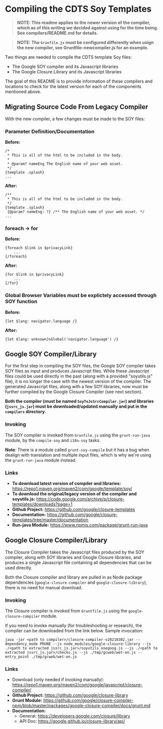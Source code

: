 # Compiling the CDTS Soy Templates

>**NOTE: This readme applies to the newer version of the compiler, which as of this writing we decided against using for the time being. See compilers/README.md for details.**

>**NOTE: The `Grunfile.js` must be configured differently when usign the new compiler, see Gruntfile-newcompiler.js for an example.**

Two things are needed to compile the CDTS template Soy files:
  - The Google SOY compiler and its Javascript libraries
  - The Google Closure Library and its Javascript libraries
  
The goal of this README is to provide information of these compilers and locations to check for the latest version for each of the components mentioned above.

## Migrating Source Code From Legacy Compiler

With the new compiler, a few changes must be made to the SOY files:

### Parameter Definition/Documentation

**Before:**
```
/*
 * This is all of the html to be included in the body.
 *
 * @param? nameEng The English name of your web asset.
 */
{template .splash}
...
```

**After:**
```
/**
 * This is all of the html to be included in the body.
 */
{template .splash}
 {@param? nameEng: ?} /** The English name of your web asset. */
...
```

### foreach -> for

**Before:**
```
{foreach $link in $privacyLink}
    ...
{/foreach}
```

**After:**
```
{for $link in $privacyLink}
    ...
{/for}
```

### Global Browser Variables must be explictely accessed through SOY function

**Before:**
```
{let $lang: navigator.language /}
```

**After:**
```
{let $lang: unknownJsGlobal('navigator.language') /}
```

## Google SOY Compiler/Library

For the first step in compiling the SOY files, the Google SOY compiler takes SOY files as input and produces Javascript files.
While these Javascript files could be used directly in the past (along with a provided "soyutils.js" file), it is no longer the case with the newest version of the compiler.
The generated Javascript files, along with a few SOY libraries, now must be further compiled by the Google Closure Compiler (see next section).

**Both the compiler (must be named `SoyToJsSrcCompiler.jar`) and libraries (`jssrc_js.jar`) must be downloaded/updated manually and put in the `compilers` directory.**

### Invoking

The SOY compiler is invoked from `Grunfile.js` using the `grunt-run-java` module, by the `compile-soy` and `i18n-soy` tasks.

**Note**: There is a module called `grunt-soy-compile` but it has a bug when dealign with translation and multiple input files, which is why we're using the `grunt-run-java` module instead.

### Links

  - **To download latest version of compiler and libraries:** https://repo1.maven.org/maven2/com/google/template/soy/
  - **To download the original/legacy version of the compiler and soyutils.js:** https://code.google.com/archive/p/closure-templates/downloads?page=1
  - **Github Project:** https://github.com/google/closure-templates
  - **Documentation:** https://github.com/google/closure-templates/tree/master/documentation
  - **Run-java Module:** https://www.npmjs.com/package/grunt-run-java

  
## Google Closure Compiler/Library

The Closure Compiler takes the Javascript files produced by the SOY compiler, along with SOY libraries and Google Closure libraries, and produces a single Javascript file 
containing all dependencies that can be used directly.

Both the Closure compiler and library are pulled in as Node package dependencies (`google-closure-compiler` and `google-closure-library`), there is no need for manual download.

### Invoking

The Closure compiler is invoked from `Gruntfile.js` using the `google-closure-compiler` module. 

If you need to invoke manually (for troubleshooting or research), the compiler can be downloaded from the link below. Sample invocation:
```
java -jar <path to compiler>/closure-compiler-v20210302.jar --dependency_mode PRUNE --js node_modules/google-closure-library --js ./<path to extracted jssrc_js.jar>/soyutils_usegoog.js --js ./<path to extracted jssrc_js.jar>/checks.js --js ./tmp/gcweb/wet-en.js --entry_point ./tmp/gcweb/wet-en.js
```

### Links

  - Download (only needed if invoking manually): https://repo1.maven.org/maven2/com/google/javascript/closure-compiler/
  - **Github Project:** https://github.com/google/closure-library
  - **Grunt Module:** https://github.com/google/closure-compiler-npm/blob/master/packages/google-closure-compiler/docs/grunt.md
  - **Documentation:**
    - General: https://developers.google.com/closure/library
    - API Doc: https://google.github.io/closure-library/api/